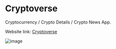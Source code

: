 #  Cryptoverse

Cryptocurrency / Crypto Details / Crypto News App.

Website link: [Cryptoverse](https://cryptoverseweb3.github.io/Cryptoverse/)

![image](https://user-images.githubusercontent.com/44284877/178079891-b8faba2f-bb52-4803-b663-f217feea68ad.png)
